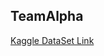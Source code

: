 ## TeamAlpha
[Kaggle DataSet Link](https://www.kaggle.com/datasets/omkarborikar/top-10000-popular-movies?resource=download)